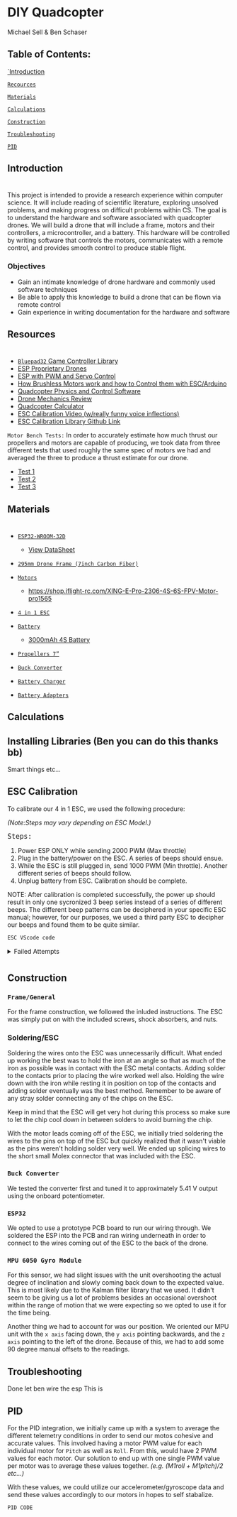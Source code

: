 # DIY Quadcopter
Michael Sell & Ben Schaser

## Table of Contents:

[`Introduction](#introduction)

[`Recources`](#resources)

[`Materials`](#materials)

[`Calculations`](#calculations)

[`Construction`](#construction)

[`Troubleshooting`](#troubleshooting)

[`PID`](#pid)


## Introduction 
#
This project is intended to provide a research experience within computer science.
It will include reading of scientific literature, exploring unsolved problems, and
making progress on difficult problems within CS.
The goal is to understand the hardware and software associated with quadcopter drones. We will build a drone that will include a frame,
motors and their controllers, a microcontroller, and a battery. This hardware
will be controlled by writing software that controls the motors, communicates
with a remote control, and provides smooth control to produce stable flight.

### Objectives
* Gain an intimate knowledge of drone hardware and commonly used software techniques
* Be able to apply this knowledge to build a drone that can be flown via
remote control
* Gain experience in writing documentation for the hardware and software

## Resources
#
* [`Bluepad32` Game Controller Library](https://retro.moe/2020/11/24/bluepad32-gamepad-support-for-esp32/)
* [ESP Proprietary Drones](https://espressif-docs.readthedocs-hosted.com/projects/espressif-esp-drone/en/latest/gettingstarted.html)
* [ESP with PWM and Servo Control](https://dronebotworkshop.com/esp32-servo/#ESP32_PWM)
* [How Brushless Motors work and how to Control them with ESC/Arduino](https://www.youtube.com/watch?v=uOQk8SJso6Q)
* [Quadcopter Physics and Control Software](https://andrew.gibiansky.com/blog/physics/quadcopter-dynamics/)
* [Drone Mechanics Review](Resources/review-drones%20(1).pdf)
* [Quadcopter Calculator](https://www.ecalc.ch/xcoptercalc.php)
* [ESC Calibration Video (w/really funny voice inflections)](https://youtu.be/t-w5Oog8Jcg)
* [ESC Calibration Library Github Link](https://github.com/lobodol/ESC-calibration)


`Motor Bench Tests:`
In order to accurately estimate how much thrust our propellers and motors are capable of producing, we took data from three different tests that used roughly the same spec of motors we had and averaged the three to produce a thrust estimate for our drone.

* [Test 1](https://www.youtube.com/watch?v=77WlZwNHjo8&t=430s)
* [Test 2](https://www.google.com/search?q=2306+2450KV+Brushless+Motor+bench+test&rlz=1C5GCEM_enUS1028US1028&biw=1280&bih=696&tbm=vid&sxsrf=AJOqlzWs4r4yYQFD0tcjWqWzBB7pllfhbQ%3A1675227781592&ei=hfLZY8TmI7ahptQPzN6msA4&ved=0ahUKEwiEvdvmxfP8AhW2kIkEHUyvCeYQ4dUDCA0&uact=5&oq=2306+2450KV+Brushless+Motor+bench+test&gs_lcp=Cg1nd3Mtd2l6LXZpZGVvEAMyBQghEKsCOgQIIxAnOgUIABCiBDoHCAAQHhCiBFDrAljhDWDKDmgAcAB4AIABbogB4AiSAQM5LjOYAQCgAQHAAQE&sclient=gws-wiz-video#fpstate=ive&vld=cid:67e3aa07,vid:T0EzXr54jb8)
* [Test 3](https://www.youtube.com/watch?v=yRARMQXxQSY)



## Materials
#
* [`ESP32-WROOM-32D`](https://www.amazon.com/HiLetgo-ESP-WROOM-32-Development-Microcontroller-Integrated/dp/B0718T232Z/ref=sr_1_3?keywords=esp32+vroom+32D&qid=1676402037&sr=8-3)
    * <a href="https://www.espressif.com/sites/default/files/documentation/esp32-wroom-32d_esp32-wroom-32u_datasheet_en.pdf">View DataSheet</a> 

* [`295mm Drone Frame (7inch Carbon Fiber)`](https://www.amazon.com/dp/B086X2JZD6/ref=sspa_dk_detail_1?psc=1&pd_rd_i=B086X2JZD6&pd_rd_w=WCDXi&content-id=amzn1.sym.dd2c6db7-6626-466d-bf04-9570e69a7df0&pf_rd_p=dd2c6db7-6626-466d-bf04-9570e69a7df0&pf_rd_r=J0KNY7VF83TW2ERNHBJ2&pd_rd_wg=QHlVM&pd_rd_r=0c775401-ea1b-4a0c-b214-b0ee40c58d4a&s=toys-and-games&sp_csd=d2lkZ2V0TmFtZT1zcF9kZXRhaWxfdGhlbWF0aWM&spLa=ZW5jcnlwdGVkUXVhbGlmaWVyPUExMUUxVjBDT1VUMUQ2JmVuY3J5cHRlZElkPUEwNzk4MTg1MUw0UFRLT0lKMVhDMSZlbmNyeXB0ZWRBZElkPUEwNjY2MjQwMUpNTklOWE8xSFY2WSZ3aWRnZXROYW1lPXNwX2RldGFpbF90aGVtYXRpYyZhY3Rpb249Y2xpY2tSZWRpcmVjdCZkb05vdExvZ0NsaWNrPXRydWU=)

* [`Motors`](https://www.amazon.com/iFlight-2450KV-Brushless-Racing-Quadcopter/dp/B096RTCGDT/ref=sr_1_2_sspa?crid=186K7HOMICKND&keywords=fpv+drone+motors+2306&qid=1675195938&sprefix=fpv+drone+motors+2306%2Caps%2C211&sr=8-2-spons&ufe=app_do%3Aamzn1.fos.006c50ae-5d4c-4777-9bc0-4513d670b6bc&psc=1&spLa=ZW5jcnlwdGVkUXVhbGlmaWVyPUExUkZQWjgwTlJNOFpGJmVuY3J5cHRlZElkPUEwODEzNDE4MlVaRUJKS0UwV1pJTCZlbmNyeXB0ZWRBZElkPUEwMDc5NDgxMUYxQkdFR1IxRVRXNiZ3aWRnZXROYW1lPXNwX2F0ZiZhY3Rpb249Y2xpY2tSZWRpcmVjdCZkb05vdExvZ0NsaWNrPXRydWU=)
    * <https://shop.iflight-rc.com/XING-E-Pro-2306-4S-6S-FPV-Motor-pro1565>

* [`4 in 1 ESC`](https://www.amazon.com/dp/B09SNWZRDG/ref=sspa_dk_detail_0?psc=1&pd_rd_i=B09SNWZRDG&pd_rd_w=Mll1v&content-id=amzn1.sym.bff6e147-54ad-4be3-b4ea-ec19ea6167f7&pf_rd_p=bff6e147-54ad-4be3-b4ea-ec19ea6167f7&pf_rd_r=2F9ZJ0W92CTRR8411K03&pd_rd_wg=JeM0S&pd_rd_r=8f039164-7b73-4ce9-93e9-99d09ca311aa&s=electronics&sp_csd=d2lkZ2V0TmFtZT1zcF9kZXRhaWwy&smid=A2J1A69ATLC913&spLa=ZW5jcnlwdGVkUXVhbGlmaWVyPUEzVVdDVjFVVjE0UFZDJmVuY3J5cHRlZElkPUEwNTExNjE5MjU1SFlCUUUzUUhVVyZlbmNyeXB0ZWRBZElkPUEwNDEzNTA0MjRPU09XOVZGQTA1OCZ3aWRnZXROYW1lPXNwX2RldGFpbDImYWN0aW9uPWNsaWNrUmVkaXJlY3QmZG9Ob3RMb2dDbGljaz10cnVl)

* [`Battery`](https://www.amazon.com/HOOVO-Battery-5500mAh-Connector-Compatible/dp/B09FJZKPKV/ref=sr_1_8?keywords=hoovo+4s+5500ma+lipo+battery&qid=1675199066&sr=8-8&ufe=app_do%3Aamzn1.fos.006c50ae-5d4c-4777-9bc0-4513d670b6bc
)
    * [3000mAh 4S Battery](https://www.amazon.com/HRB-3000Mah-Battery-Airplane-Traxxas/dp/B06XKNM73N/ref=sr_1_1_sspa?crid=30DEGJM5CF0MQ&keywords=hoovo+4s+2200ma+lipo+battery+60c&qid=1677012077&sprefix=hoovo+4s+2200ma+lipo+battery+60c%2Caps%2C129&sr=8-1-spons&psc=1&spLa=ZW5jcnlwdGVkUXVhbGlmaWVyPUEzUE9MOUdWT1BGTEFPJmVuY3J5cHRlZElkPUEwMzQ5MzQyMTdJWldWVUhOWUVGSiZlbmNyeXB0ZWRBZElkPUEwNzQyMDUyMTVQMlNMVTIxQ0tBOCZ3aWRnZXROYW1lPXNwX2F0ZiZhY3Rpb249Y2xpY2tSZWRpcmVjdCZkb05vdExvZ0NsaWNrPXRydWU=)
     
* [`Propellers 7”`](https://www.amazon.com/12PCS-HQProp-7X4X3-Light-Range/dp/B09NV9CGG2/ref=sr_1_12?crid=8WZDZD947POE&keywords=FPV+7%22+props&qid=1675798270&s=toys-and-games&sprefix=fpv+7+props%2Ctoys-and-games%2C98&sr=1-12)

* [`Buck Converter`](https://www.amazon.com/DZS-Elec-Adjustable-Electronic-Stabilizer/dp/B06XRN7NFQ/ref=sxin_15_pa_sp_search_thematic_sspa?content-id=amzn1.sym.fe3abdfa-d248-4e07-8b0d-b8a0a47d4a6c%3Aamzn1.sym.fe3abdfa-d248-4e07-8b0d-b8a0a47d4a6c&crid=2WEEA633BVTRX&cv_ct_cx=step+down+dc+voltage+converter&keywords=step+down+dc+voltage+converter&pd_rd_i=B06XRN7NFQ&pd_rd_r=9490743f-4ec6-4445-b12f-edb43e1d4aa7&pd_rd_w=IANd8&pd_rd_wg=dkxLE&pf_rd_p=fe3abdfa-d248-4e07-8b0d-b8a0a47d4a6c&pf_rd_r=NXVM7FCRCKWPGDQKD34G&qid=1675364662&s=electronics&sprefix=step+down+dc+voltage+converter%2Celectronics%2C105&sr=1-2-a73d1c8c-2fd2-4f19-aa41-2df022bcb241-spons&psc=1&spLa=ZW5jcnlwdGVkUXVhbGlmaWVyPUFQRU41NEZFNEdRT0UmZW5jcnlwdGVkSWQ9QTA1MzY0NDcyODhLWU9BWU0ySDlMJmVuY3J5cHRlZEFkSWQ9QTA2Nzk2NzAxMkoxS1lZWUdYRzlHJndpZGdldE5hbWU9c3Bfc2VhcmNoX3RoZW1hdGljJmFjdGlvbj1jbGlja1JlZGlyZWN0JmRvTm90TG9nQ2xpY2s9dHJ1ZQ==)

* [`Battery Charger`](https://www.amazon.com/Haisito-HB6-lipo-Charger/dp/B08C592PNV/ref=sr_1_2_sspa?keywords=4s+lipo+battery+charger+eC5&qid=1675796088&sr=8-2-spons&psc=1&spLa=ZW5jcnlwdGVkUXVhbGlmaWVyPUExNE5CMTY4WFRVREZTJmVuY3J5cHRlZElkPUEwOTcyMjQwQTc2SUxKTUREVTYxJmVuY3J5cHRlZEFkSWQ9QTA4MjI3NzgyVksxMEJGUUZTTVE3JndpZGdldE5hbWU9c3BfYXRmJmFjdGlvbj1jbGlja1JlZGlyZWN0JmRvTm90TG9nQ2xpY2s9dHJ1ZQ==)

* [`Battery Adapters`](https://www.amazon.com/FLY-RC-Connector-Silicone-11-8inch/dp/B07C23S3RK/ref=sr_1_10?crid=16JVO0JYO4LT5&keywords=lipo%2BeC5%2Badapter&qid=1675796767&sprefix=lipo%2Bec5%2Badapter%2Caps%2C143&sr=8-10&th=1)

## Calculations

## Installing Libraries (Ben you can do this thanks bb)

Smart things etc...

## ESC Calibration
To calibrate our 4 in 1 ESC, we used the following procedure:

*(Note:Steps may vary depending on ESC Model.)*

<Font Size= 4>`Steps:`</Font>

1. Power ESP ONLY while sending 2000 PWM (Max throttle)
2. Plug in the battery/power on the ESC. A series of beeps should ensue.
3. While the ESC is still plugged in, send 1000 PWM (Min throttle). Another different series of beeps should follow.
4. Unplug battery from ESC. Calibration should be complete.

NOTE: After calibration is completed successfully, the power up should result in only one sycronized 3 beep series instead of a series of different beeps. The different beep patterns can be deciphered in your specific ESC manual; however, for our purposes, we used a third party ESC to decipher our beeps and found them to be quite similar.

```C++
ESC VScode code
```

<details>
<summary>Failed Attempts</summary>
<br>
Using the [ESC-Calibration.io](https://github.com/lobodol/ESC-calibration) from lobodo we were able to calibrate the esc by finding max and min throttle and then running the test function that starts at minimum throttle and goes to max. We ended up using an Arduino UNO to perform the calibration as the library wasn't working with the ESP32 and kept giving an error of 'Timed out waiting for packet header'. We tried it in arduino IDE along with VSCode and none worked with the ESP32. We anticipate that the library wasn't friendly with the model of ESP32? Not sure

As we were testing the motors with the Arduino, we were able to calibrate them individually without a problem; however, when we started to test all four of them at once, at least one motor remained motionless. To remedy this, we switched back over to the ESP32 board and used the following code to test our motors with through VScode and all four worked simultaneously without a problem

</details>

#

## Construction
### `Frame/General`
For the frame construction, we followed the inluded instructions. The ESC was simply put on with the included screws, shock absorbers, and nuts. 

### Soldering/ESC
Soldering the wires onto the ESC was unnecessarily difficult. What ended up working the best was to hold the iron at an angle so that as much of the iron as possible was in contact with the ESC metal contacts. Adding solder to the contacts prior to placing the wire worked well also. Holding the wire down with the iron while resting it in position on top of the contacts and adding solder eventually was the best method. Remember to be aware of any stray solder connecting any of the chips on the ESC.

Keep in mind that the ESC will get very hot during this process so make sure to let the chip cool down in between solders to avoid burning the chip. 

With the motor leads coming off of the ESC, we initially tried soldering the wires to the pins on top of the ESC but quickly realized that it wasn't viable as the pins weren't holding solder very well. We ended up splicing wires to the short small Molex connector that was included with the ESC. 

### `Buck Converter`
We tested the converter first and tuned it to approximately 5.41 V output using the onboard potentiometer. 

### `ESP32`
We opted to use a prototype PCB board to run our wiring through. We soldered the ESP into the PCB and ran wiring underneath in order to connect to the wires coming out of the ESC to the back of the drone.

### `MPU 6050 Gyro Module`
For this sensor, we had slight issues with the unit overshooting the actual degree of inclination and slowly coming back down to the expected value. This is most likely due to the Kalman filter library that we used. It didn't seem to be giving us a lot of problems besides an occasional overshoot within the range of motion that we were expecting so we opted to use it for the time being.

Another thing we had to account for was our position. We oriented our MPU unit with the `x axis` facing down, the `y axis` pointing backwards, and the `z axis` pointing to the left of the drone. Because of this, we had to add some 90 degree manual offsets to the readings.

## Troubleshooting

Done let ben wire the esp
This is


## PID

For the PID integration, we initially came up with a system to average the different telemetry conditions in order to send our motos cohesive and accurate values. This involved having a motor PWM value for each individual motor for `Pitch` as well as `Roll`. From this, would have 2 PWM values for each motor. Our solution to end up with one single PWM value per motor was to average these values together. *(e.g. (M1roll + M1pitch)/2 etc...)* 

With these values, we could utilize our accelerometer/gyroscope data and send these values accordingly to our motors in hopes to self stabalize.

```C++
PID CODE
```
